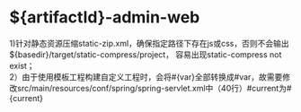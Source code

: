 # ${artifactId}-admin-web  
1)针对静态资源压缩static-zip.xml，确保指定路径下存在js或css，否则不会输出<outputDirectory>${basedir}/target/static-compress/project</outputDirectory>，
容易出现static-compress not exist；  
2）由于使用模板工程构建自定义工程时，会将#{var}全部转换成#var，故需要修改src/main/resources/conf/spring/spring-servlet.xml中（40行）#current为#{current}